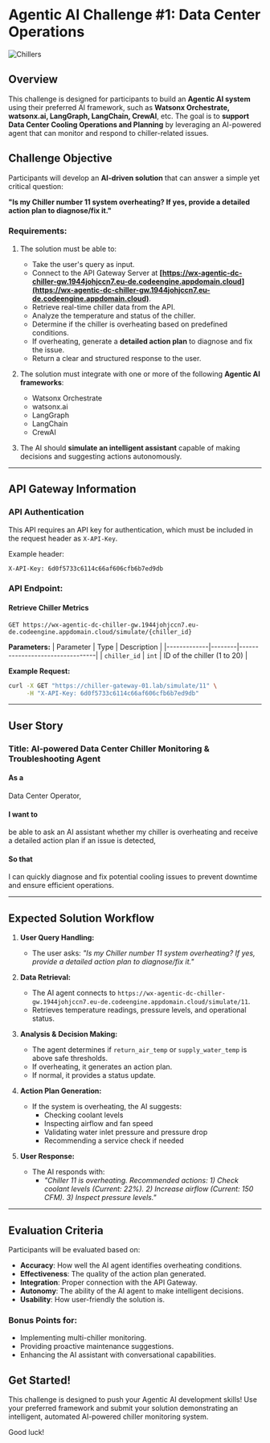 # Agentic AI Challenge #1: Data Center Operations

![Chillers](https://www.stackinfra.com/wp-content/uploads/2021/02/Stack_Rooftop_Chillers.jpg)

## Overview
This challenge is designed for participants to build an **Agentic AI system** using their preferred AI framework, such as **Watsonx Orchestrate, watsonx.ai, LangGraph, LangChain, CrewAI**, etc. The goal is to **support Data Center Cooling Operations and Planning** by leveraging an AI-powered agent that can monitor and respond to chiller-related issues.

## Challenge Objective
Participants will develop an **AI-driven solution** that can answer a simple yet critical question:

**"Is my Chiller number 11 system overheating? If yes, provide a detailed action plan to diagnose/fix it."**

### Requirements:
1. The solution must be able to:
   - Take the user's query as input.
   - Connect to the API Gateway Server at **[https://wx-agentic-dc-chiller-gw.1944johjccn7.eu-de.codeengine.appdomain.cloud](https://wx-agentic-dc-chiller-gw.1944johjccn7.eu-de.codeengine.appdomain.cloud)**.
   - Retrieve real-time chiller data from the API.
   - Analyze the temperature and status of the chiller.
   - Determine if the chiller is overheating based on predefined conditions.
   - If overheating, generate a **detailed action plan** to diagnose and fix the issue.
   - Return a clear and structured response to the user.

2. The solution must integrate with one or more of the following **Agentic AI frameworks**:
   - Watsonx Orchestrate
   - watsonx.ai
   - LangGraph
   - LangChain
   - CrewAI

3. The AI should **simulate an intelligent assistant** capable of making decisions and suggesting actions autonomously.

---
## API Gateway Information
### API Authentication
This API requires an API key for authentication, which must be included in the request header as `X-API-Key`.

Example header:
```http
X-API-Key: 6d0f5733c6114c66af606cfb6b7ed9db
```

### API Endpoint:
#### Retrieve Chiller Metrics
```http
GET https://wx-agentic-dc-chiller-gw.1944johjccn7.eu-de.codeengine.appdomain.cloud/simulate/{chiller_id}
```

**Parameters:**
| Parameter    | Type    | Description                     |
|-------------|--------|---------------------------------|
| `chiller_id` | `int`   | ID of the chiller (1 to 20)    |

**Example Request:**
```sh
curl -X GET "https://chiller-gateway-01.lab/simulate/11" \
     -H "X-API-Key: 6d0f5733c6114c66af606cfb6b7ed9db"
```

---
## **User Story**
### **Title:** AI-powered Data Center Chiller Monitoring & Troubleshooting Agent

#### **As a**
Data Center Operator,

#### **I want to**
be able to ask an AI assistant whether my chiller is overheating and receive a detailed action plan if an issue is detected,

#### **So that**
I can quickly diagnose and fix potential cooling issues to prevent downtime and ensure efficient operations.

---
## **Expected Solution Workflow**
1. **User Query Handling:**
   - The user asks: _"Is my Chiller number 11 system overheating? If yes, provide a detailed action plan to diagnose/fix it."_

2. **Data Retrieval:**
   - The AI agent connects to `https://wx-agentic-dc-chiller-gw.1944johjccn7.eu-de.codeengine.appdomain.cloud/simulate/11`.
   - Retrieves temperature readings, pressure levels, and operational status.

3. **Analysis & Decision Making:**
   - The agent determines if `return_air_temp` or `supply_water_temp` is above safe thresholds.
   - If overheating, it generates an action plan.
   - If normal, it provides a status update.

4. **Action Plan Generation:**
   - If the system is overheating, the AI suggests:
     - Checking coolant levels
     - Inspecting airflow and fan speed
     - Validating water inlet pressure and pressure drop
     - Recommending a service check if needed

5. **User Response:**
   - The AI responds with:
     - _"Chiller 11 is overheating. Recommended actions: 1) Check coolant levels (Current: 22%). 2) Increase airflow (Current: 150 CFM). 3) Inspect pressure levels."_

---
## **Evaluation Criteria**
Participants will be evaluated based on:
- **Accuracy**: How well the AI agent identifies overheating conditions.
- **Effectiveness**: The quality of the action plan generated.
- **Integration**: Proper connection with the API Gateway.
- **Autonomy**: The ability of the AI agent to make intelligent decisions.
- **Usability**: How user-friendly the solution is.

### **Bonus Points for:**
- Implementing multi-chiller monitoring.
- Providing proactive maintenance suggestions.
- Enhancing the AI assistant with conversational capabilities.

## **Get Started!**
This challenge is designed to push your Agentic AI development skills! Use your preferred framework and submit your solution demonstrating an intelligent, automated AI-powered chiller monitoring system.

Good luck!

